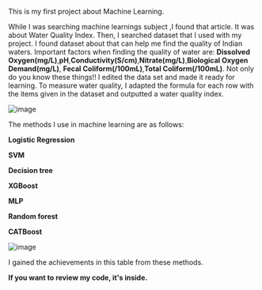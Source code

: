 This is my first project about Machine Learning.

While I was searching machine learnings subject ,I found that article. It was about Water Quality Index.
Then, I searched dataset that I used with my project. I found dataset about that can help me find the quality of Indian waters.
Important factors when finding the quality of water are: **Dissolved Oxygen(mg/L)**,**pH**,**Conductivity(S/cm)**,**Nitrate(mg/L)**,**Biological Oxygen Demand(mg/L)**,
**Fecal Coliform(/100mL)**,**Total Coliform(/100mL)**. Not only do you know these things!!
I edited the data set and made it ready for learning.
To measure water quality, I adapted the formula for each row with the items given in the dataset and outputted a water quality index.

![image](https://github.com/Furkan-GH/Machine-Learning-for-WQI/assets/92176041/973c27f6-cd19-4f22-b8fc-d67c6f7e458b)

The methods I use in machine learning are as follows:

**Logistic Regression**

**SVM**

**Decision tree**

**XGBoost**

**MLP**

**Random forest** 

**CATBoost**

![image](https://github.com/Furkan-GH/Machine-Learning-for-WQI/assets/92176041/767a2fc1-2d9e-4160-b16a-ac42e6e59ec3)

I gained the achievements in this table from these methods.

**If you want to review my code, it's inside.**


